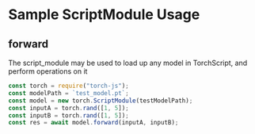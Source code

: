 # Sample ScriptModule Usage

## forward

The script_module may be used to load up any model in TorchScript, and perform operations on it

```js
const torch = require("torch-js");
const modelPath = `test_model.pt`;
const model = new torch.ScriptModule(testModelPath);
const inputA = torch.rand([1, 5]);
const inputB = torch.rand([1, 5]);
const res = await model.forward(inputA, inputB);
```
